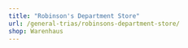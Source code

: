 ```yaml
---
title: "Robinson's Department Store"
url: /general-trias/robinsons-department-store/
shop: Warenhaus
---
```


